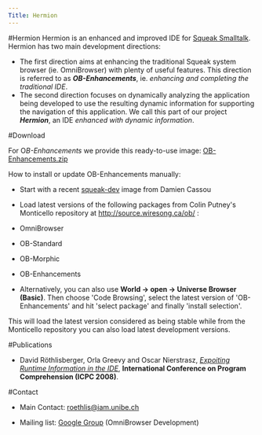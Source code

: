 ```yaml
---
Title: Hermion
---
```

#Hermion
Hermion is an enhanced and improved IDE for  [Squeak Smalltalk](http://www.squeak.org). 
Hermion has two main development directions:

-  The first direction aims at enhancing the traditional Squeak system browser (ie. OmniBrowser) with plenty of useful features. This direction is referred to as ***OB-Enhancements***, ie. *enhancing and completing the traditional IDE*.
-  The second direction focuses on dynamically analyzing the application being developed to use the resulting dynamic information for supporting the navigation of this application. We call this part of our project ***Hermion***, an IDE *enhanced with dynamic information*.

#Download 

For O*B-Enhancements* we provide this ready-to-use image: [OB-Enhancements.zip](%base_url%/download/hermion/staticOB-dev.zip) 

How to install or update OB-Enhancements manually: 

- Start with a recent  [squeak-dev](http://squeak.ofset.org/squeak-dev) image from Damien Cassou
- Load latest versions of the following packages from Colin Putney's Monticello repository at http://source.wiresong.ca/ob/ :


-  OmniBrowser
-  OB-Standard
-  OB-Morphic
-  OB-Enhancements
-  Alternatively, you can also use **World -> open -> Universe Browser (Basic)**. Then choose 'Code Browsing', select the latest version of 'OB-Enhancements' and hit 'select package' and finally 'install selection'.

This will load the latest version considered as being stable while from the Monticello repository you can also load latest development versions.

#Publications 

-  David Röthlisberger, Orla Greevy and Oscar Nierstrasz, *[Expoiting Runtime Information in the IDE](http://www.jot.fm/issues/issue_2007_10/paper14.pdf)*, **International Conference on Program Comprehension (ICPC 2008)**.

#Contact 

- Main Contact: <a href="mailto:roethlis@iam.unibe.ch">roethlis@iam.unibe.ch</a>

- Mailing list:  [Google Group](http://groups.google.com/group/omnibrowser-dev?hl=en) (OmniBrowser Development)
